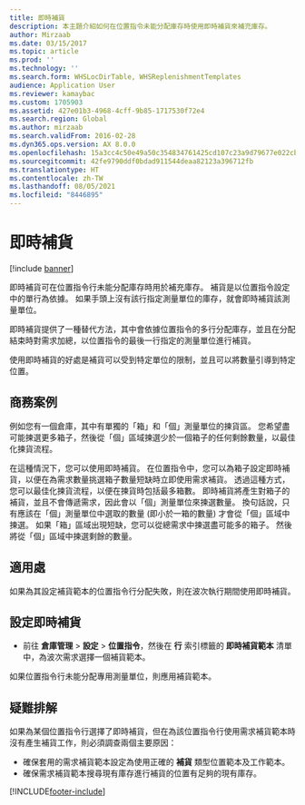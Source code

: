 ```yaml
---
title: 即時補貨
description: 本主題介紹如何在位置指令未能分配庫存時使用即時補貨來補充庫存。
author: Mirzaab
ms.date: 03/15/2017
ms.topic: article
ms.prod: ''
ms.technology: ''
ms.search.form: WHSLocDirTable, WHSReplenishmentTemplates
audience: Application User
ms.reviewer: kamaybac
ms.custom: 1705903
ms.assetid: 427e01b3-4968-4cff-9b85-1717530f72e4
ms.search.region: Global
ms.author: mirzaab
ms.search.validFrom: 2016-02-28
ms.dyn365.ops.version: AX 8.0.0
ms.openlocfilehash: 15a3cc4c50e49a50c354834761425cd107c23a9d79677e022cb1d339bb48c918
ms.sourcegitcommit: 42fe9790ddf0bdad911544deaa82123a396712fb
ms.translationtype: HT
ms.contentlocale: zh-TW
ms.lasthandoff: 08/05/2021
ms.locfileid: "8446895"
---
```

# <a name="immediate-replenishment"></a>即時補貨

[!include [banner](../includes/banner.md)]

即時補貨可在位置指令行未能分配庫存時用於補充庫存。 補貨是以位置指令設定中的單行為依據。 如果手頭上沒有該行指定測量單位的庫存，就會即時補貨該測量單位。

即時補貨提供了一種替代方法，其中會依據位置指令的多行分配庫存，並且在分配結束時對需求加總，以位置指令的最後一行指定的測量單位進行補貨。

使用即時補貨的好處是補貨可以受到特定單位的限制，並且可以將數量引導到特定位置。

## <a name="business-scenario"></a>商務案例

例如您有一個倉庫，其中有單獨的「箱」和「個」測量單位的揀貨區。 您希望盡可能揀選更多箱子，然後從「個」區域揀選少於一個箱子的任何剩餘數量，以最佳化揀貨流程。

在這種情況下，您可以使用即時補貨。 在位置指令中，您可以為箱子設定即時補貨，以便在為需求數量挑選箱子數量短缺時立即使用需求補貨。 透過這種方式，您可以最佳化揀貨流程，以便在揀貨時包括最多箱數。 即時補貨將產生對箱子的補貨，並且不會傳遞需求，因此會以「個」測量單位來揀選數量。 換句話說，只有應該在「個」測量單位中選取的數量 (即小於一箱的數量) 才會從「個」區域中揀選。 如果「箱」區域出現短缺，您可以從總需求中揀選盡可能多的箱子。 然後將從「個」區域中揀選剩餘的數量。

## <a name="where-it-applies"></a>適用處

如果為其設定補貨範本的位置指令行分配失敗，則在波次執行期間使用即時補貨。

## <a name="set-up-immediate-replenishment"></a>設定即時補貨

- 前往 **倉庫管理** \> **設定** \> **位置指令**，然後在 **行** 索引標籤的 **即時補貨範本** 清單中，為波次需求選擇一個補貨範本。

如果位置指令行未能分配專用測量單位，則應用補貨範本。

## <a name="troubleshooting"></a>疑難排解

如果為某個位置指令行選擇了即時補貨，但在為該位置指令行使用需求補貨範本時沒有產生補貨工作，則必須調查兩個主要原因：

- 確保套用的需求補貨範本設定為使用正確的 **補貨** 類型位置範本及工作範本。
- 確保需求補貨範本搜尋現有庫存進行補貨的位置有足夠的現有庫存。


[!INCLUDE[footer-include](../../includes/footer-banner.md)]